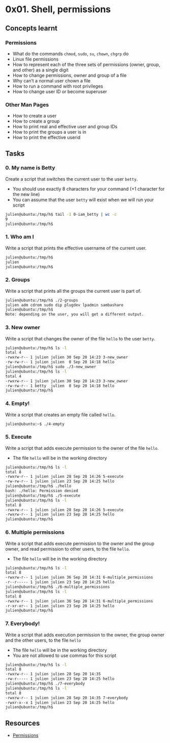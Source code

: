# 0x01. Shell, permissions
## Concepts learnt
### Permissions
- What do the commands `chmod`, `sudo`, `su`, `chown`, `chgrp` do
- Linux file permissions
- How to represent each of the three sets of permissions (owner, group, and other) as a single digit
- How to change permissions, owner and group of a file
- Why can’t a normal user chown a file
- How to run a command with root privileges
- How to change user ID or become superuser
### Other Man Pages
- How to create a user
- How to create a group
- How to print real and effective user and group IDs
- How to print the groups a user is in
- How to print the effective userid
## Tasks
### 0. My name is Betty
Create a script that switches the current user to the user `betty`.

- You should use exactly 8 characters for your command (+1 character for the new line)
- You can assume that the user `betty` will exist when we will run your script
```bash
julien@ubuntu:/tmp/h$ tail -1 0-iam_betty | wc -c
9
julien@ubuntu:/tmp/h$
```
### 1. Who am I
Write a script that prints the effective username of the current user.
```bash
julien@ubuntu:/tmp/h$ 
julien
julien@ubuntu:/tmp/h$ 
```
### 2. Groups
Write a script that prints all the groups the current user is part of.
```bash
julien@ubuntu:/tmp/h$ ./2-groups
julien adm cdrom sudo dip plugdev lpadmin sambashare
julien@ubuntu:/tmp/h$ 
Note: depending on the user, you will get a different output.
```
### 3. New owner
Write a script that changes the owner of the file `hello` to the user `betty`.
```bash
julien@ubuntu:/tmp/h$ ls -l
total 4
-rwxrw-r-- 1 julien julien 30 Sep 20 14:23 3-new_owner
-rw-rw-r-- 1 julien julien  0 Sep 20 14:18 hello
julien@ubuntu:/tmp/h$ sudo ./3-new_owner 
julien@ubuntu:/tmp/h$ ls -l
total 4
-rwxrw-r-- 1 julien julien 30 Sep 20 14:23 3-new_owner
-rw-rw-r-- 1 betty  julien  0 Sep 20 14:18 hello
julien@ubuntu:/tmp/h$
```
### 4. Empty!
Write a script that creates an empty file called `hello`.
```bash
julien@ubuntu:~$ ./4-empty
```
### 5. Execute
Write a script that adds execute permission to the owner of the file `hello`.

- The file `hello` will be in the working directory
```bash
julien@ubuntu:/tmp/h$ ls -l
total 8
-rwxrw-r-- 1 julien julien 28 Sep 20 14:26 5-execute
-rw-rw-r-- 1 julien julien 23 Sep 20 14:25 hello
julien@ubuntu:/tmp/h$ ./hello
bash: ./hello: Permission denied
julien@ubuntu:/tmp/h$ ./5-execute 
julien@ubuntu:/tmp/h$ ls -l
total 8
-rwxrw-r-- 1 julien julien 28 Sep 20 14:26 5-execute
-rwxrw-r-- 1 julien julien 23 Sep 20 14:25 hello
julien@ubuntu:/tmp/h$ 
``` 
### 6. Multiple permissions
Write a script that adds execute permission to the owner and the group owner, and read permission to other users, to the file `hello`.

- The file `hello` will be in the working directory
```bash
julien@ubuntu:/tmp/h$ ls -l
total 8
-rwxrw-r-- 1 julien julien 36 Sep 20 14:31 6-multiple_permissions
-r--r----- 1 julien julien 23 Sep 20 14:25 hello
julien@ubuntu:/tmp/h$ ./6-multiple_permissions 
julien@ubuntu:/tmp/h$ ls -l
total 8
-rwxrw-r-- 1 julien julien 36 Sep 20 14:31 6-multiple_permissions
-r-xr-xr-- 1 julien julien 23 Sep 20 14:25 hello
julien@ubuntu:/tmp/h$ 
```
### 7. Everybody!
Write a script that adds execution permission to the owner, the group owner and the other users, to the file `hello`

- The file `hello` will be in the working directory
- You are not allowed to use commas for this script
```bash
julien@ubuntu:/tmp/h$ ls -l
total 8
-rwxrw-r-- 1 julien julien 28 Sep 20 14:35 
-rw-r----- 1 julien julien 23 Sep 20 14:25 hello
julien@ubuntu:/tmp/h$ ./7-everybody 
julien@ubuntu:/tmp/h$ ls -l
total 8
-rwxrw-r-- 1 julien julien 28 Sep 20 14:35 7-everybody
-rwxr-x--x 1 julien julien 23 Sep 20 14:25 hello
julien@ubuntu:/tmp/h$ 
```
### 
### 
### 
### 
### 
### 
### 
### 
### 

## Resources
- [Permissions](http://linuxcommand.org/lc3_lts0090.php)